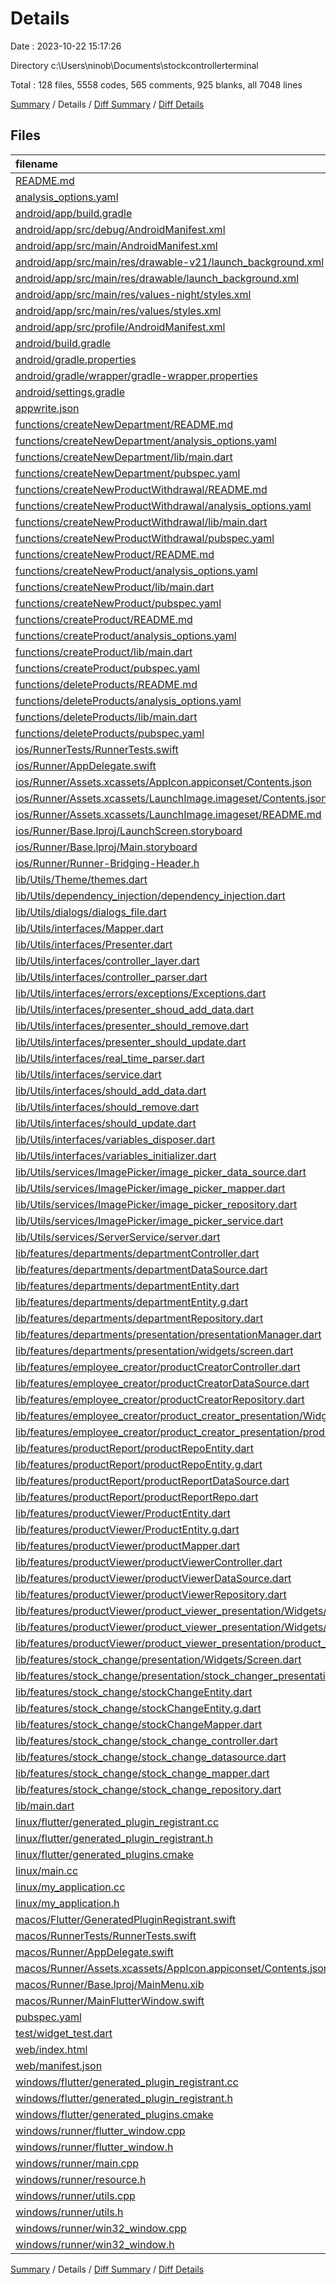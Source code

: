 # Details

Date : 2023-10-22 15:17:26

Directory c:\\Users\\ninob\\Documents\\stockcontrollerterminal

Total : 128 files,  5558 codes, 565 comments, 925 blanks, all 7048 lines

[Summary](results.md) / Details / [Diff Summary](diff.md) / [Diff Details](diff-details.md)

## Files
| filename | language | code | comment | blank | total |
| :--- | :--- | ---: | ---: | ---: | ---: |
| [README.md](/README.md) | Markdown | 10 | 0 | 7 | 17 |
| [analysis_options.yaml](/analysis_options.yaml) | YAML | 3 | 23 | 4 | 30 |
| [android/app/build.gradle](/android/app/build.gradle) | Groovy | 55 | 5 | 13 | 73 |
| [android/app/src/debug/AndroidManifest.xml](/android/app/src/debug/AndroidManifest.xml) | XML | 3 | 4 | 1 | 8 |
| [android/app/src/main/AndroidManifest.xml](/android/app/src/main/AndroidManifest.xml) | XML | 27 | 6 | 1 | 34 |
| [android/app/src/main/res/drawable-v21/launch_background.xml](/android/app/src/main/res/drawable-v21/launch_background.xml) | XML | 4 | 7 | 2 | 13 |
| [android/app/src/main/res/drawable/launch_background.xml](/android/app/src/main/res/drawable/launch_background.xml) | XML | 4 | 7 | 2 | 13 |
| [android/app/src/main/res/values-night/styles.xml](/android/app/src/main/res/values-night/styles.xml) | XML | 9 | 9 | 1 | 19 |
| [android/app/src/main/res/values/styles.xml](/android/app/src/main/res/values/styles.xml) | XML | 9 | 9 | 1 | 19 |
| [android/app/src/profile/AndroidManifest.xml](/android/app/src/profile/AndroidManifest.xml) | XML | 3 | 4 | 1 | 8 |
| [android/build.gradle](/android/build.gradle) | Groovy | 27 | 0 | 5 | 32 |
| [android/gradle.properties](/android/gradle.properties) | Properties | 3 | 0 | 1 | 4 |
| [android/gradle/wrapper/gradle-wrapper.properties](/android/gradle/wrapper/gradle-wrapper.properties) | Properties | 5 | 0 | 1 | 6 |
| [android/settings.gradle](/android/settings.gradle) | Groovy | 8 | 0 | 4 | 12 |
| [appwrite.json](/appwrite.json) | JSON | 82 | 0 | 0 | 82 |
| [functions/createNewDepartment/README.md](/functions/createNewDepartment/README.md) | Markdown | 31 | 0 | 16 | 47 |
| [functions/createNewDepartment/analysis_options.yaml](/functions/createNewDepartment/analysis_options.yaml) | YAML | 1 | 0 | 0 | 1 |
| [functions/createNewDepartment/lib/main.dart](/functions/createNewDepartment/lib/main.dart) | Dart | 106 | 2 | 10 | 118 |
| [functions/createNewDepartment/pubspec.yaml](/functions/createNewDepartment/pubspec.yaml) | YAML | 8 | 0 | 4 | 12 |
| [functions/createNewProductWithdrawal/README.md](/functions/createNewProductWithdrawal/README.md) | Markdown | 31 | 0 | 16 | 47 |
| [functions/createNewProductWithdrawal/analysis_options.yaml](/functions/createNewProductWithdrawal/analysis_options.yaml) | YAML | 1 | 0 | 0 | 1 |
| [functions/createNewProductWithdrawal/lib/main.dart](/functions/createNewProductWithdrawal/lib/main.dart) | Dart | 134 | 2 | 17 | 153 |
| [functions/createNewProductWithdrawal/pubspec.yaml](/functions/createNewProductWithdrawal/pubspec.yaml) | YAML | 8 | 0 | 4 | 12 |
| [functions/createNewProduct/README.md](/functions/createNewProduct/README.md) | Markdown | 31 | 0 | 16 | 47 |
| [functions/createNewProduct/analysis_options.yaml](/functions/createNewProduct/analysis_options.yaml) | YAML | 1 | 0 | 0 | 1 |
| [functions/createNewProduct/lib/main.dart](/functions/createNewProduct/lib/main.dart) | Dart | 50 | 2 | 6 | 58 |
| [functions/createNewProduct/pubspec.yaml](/functions/createNewProduct/pubspec.yaml) | YAML | 8 | 0 | 4 | 12 |
| [functions/createProduct/README.md](/functions/createProduct/README.md) | Markdown | 23 | 4 | 21 | 48 |
| [functions/createProduct/analysis_options.yaml](/functions/createProduct/analysis_options.yaml) | YAML | 1 | 0 | 1 | 2 |
| [functions/createProduct/lib/main.dart](/functions/createProduct/lib/main.dart) | Dart | 49 | 12 | 8 | 69 |
| [functions/createProduct/pubspec.yaml](/functions/createProduct/pubspec.yaml) | YAML | 10 | 0 | 4 | 14 |
| [functions/deleteProducts/README.md](/functions/deleteProducts/README.md) | Markdown | 31 | 0 | 16 | 47 |
| [functions/deleteProducts/analysis_options.yaml](/functions/deleteProducts/analysis_options.yaml) | YAML | 1 | 0 | 0 | 1 |
| [functions/deleteProducts/lib/main.dart](/functions/deleteProducts/lib/main.dart) | Dart | 36 | 2 | 5 | 43 |
| [functions/deleteProducts/pubspec.yaml](/functions/deleteProducts/pubspec.yaml) | YAML | 8 | 0 | 4 | 12 |
| [ios/RunnerTests/RunnerTests.swift](/ios/RunnerTests/RunnerTests.swift) | Swift | 7 | 2 | 4 | 13 |
| [ios/Runner/AppDelegate.swift](/ios/Runner/AppDelegate.swift) | Swift | 12 | 0 | 2 | 14 |
| [ios/Runner/Assets.xcassets/AppIcon.appiconset/Contents.json](/ios/Runner/Assets.xcassets/AppIcon.appiconset/Contents.json) | JSON | 122 | 0 | 1 | 123 |
| [ios/Runner/Assets.xcassets/LaunchImage.imageset/Contents.json](/ios/Runner/Assets.xcassets/LaunchImage.imageset/Contents.json) | JSON | 23 | 0 | 1 | 24 |
| [ios/Runner/Assets.xcassets/LaunchImage.imageset/README.md](/ios/Runner/Assets.xcassets/LaunchImage.imageset/README.md) | Markdown | 3 | 0 | 2 | 5 |
| [ios/Runner/Base.lproj/LaunchScreen.storyboard](/ios/Runner/Base.lproj/LaunchScreen.storyboard) | XML | 36 | 1 | 1 | 38 |
| [ios/Runner/Base.lproj/Main.storyboard](/ios/Runner/Base.lproj/Main.storyboard) | XML | 25 | 1 | 1 | 27 |
| [ios/Runner/Runner-Bridging-Header.h](/ios/Runner/Runner-Bridging-Header.h) | C++ | 1 | 0 | 1 | 2 |
| [lib/Utils/Theme/themes.dart](/lib/Utils/Theme/themes.dart) | Dart | 90 | 0 | 4 | 94 |
| [lib/Utils/dependency_injection/dependency_injection.dart](/lib/Utils/dependency_injection/dependency_injection.dart) | Dart | 80 | 0 | 9 | 89 |
| [lib/Utils/dialogs/dialogs_file.dart](/lib/Utils/dialogs/dialogs_file.dart) | Dart | 106 | 2 | 18 | 126 |
| [lib/Utils/interfaces/Mapper.dart](/lib/Utils/interfaces/Mapper.dart) | Dart | 7 | 28 | 4 | 39 |
| [lib/Utils/interfaces/Presenter.dart](/lib/Utils/interfaces/Presenter.dart) | Dart | 4 | 5 | 2 | 11 |
| [lib/Utils/interfaces/controller_layer.dart](/lib/Utils/interfaces/controller_layer.dart) | Dart | 4 | 16 | 3 | 23 |
| [lib/Utils/interfaces/controller_parser.dart](/lib/Utils/interfaces/controller_parser.dart) | Dart | 5 | 4 | 4 | 13 |
| [lib/Utils/interfaces/errors/exceptions/Exceptions.dart](/lib/Utils/interfaces/errors/exceptions/Exceptions.dart) | Dart | 25 | 0 | 10 | 35 |
| [lib/Utils/interfaces/presenter_shoud_add_data.dart](/lib/Utils/interfaces/presenter_shoud_add_data.dart) | Dart | 7 | 31 | 6 | 44 |
| [lib/Utils/interfaces/presenter_should_remove.dart](/lib/Utils/interfaces/presenter_should_remove.dart) | Dart | 6 | 31 | 6 | 43 |
| [lib/Utils/interfaces/presenter_should_update.dart](/lib/Utils/interfaces/presenter_should_update.dart) | Dart | 6 | 33 | 6 | 45 |
| [lib/Utils/interfaces/real_time_parser.dart](/lib/Utils/interfaces/real_time_parser.dart) | Dart | 7 | 4 | 4 | 15 |
| [lib/Utils/interfaces/service.dart](/lib/Utils/interfaces/service.dart) | Dart | 1 | 0 | 0 | 1 |
| [lib/Utils/interfaces/should_add_data.dart](/lib/Utils/interfaces/should_add_data.dart) | Dart | 5 | 19 | 4 | 28 |
| [lib/Utils/interfaces/should_remove.dart](/lib/Utils/interfaces/should_remove.dart) | Dart | 5 | 19 | 4 | 28 |
| [lib/Utils/interfaces/should_update.dart](/lib/Utils/interfaces/should_update.dart) | Dart | 5 | 19 | 3 | 27 |
| [lib/Utils/interfaces/variables_disposer.dart](/lib/Utils/interfaces/variables_disposer.dart) | Dart | 3 | 2 | 1 | 6 |
| [lib/Utils/interfaces/variables_initializer.dart](/lib/Utils/interfaces/variables_initializer.dart) | Dart | 3 | 5 | 1 | 9 |
| [lib/Utils/services/ImagePicker/image_picker_data_source.dart](/lib/Utils/services/ImagePicker/image_picker_data_source.dart) | Dart | 22 | 0 | 4 | 26 |
| [lib/Utils/services/ImagePicker/image_picker_mapper.dart](/lib/Utils/services/ImagePicker/image_picker_mapper.dart) | Dart | 9 | 0 | 3 | 12 |
| [lib/Utils/services/ImagePicker/image_picker_repository.dart](/lib/Utils/services/ImagePicker/image_picker_repository.dart) | Dart | 27 | 0 | 6 | 33 |
| [lib/Utils/services/ImagePicker/image_picker_service.dart](/lib/Utils/services/ImagePicker/image_picker_service.dart) | Dart | 17 | 0 | 7 | 24 |
| [lib/Utils/services/ServerService/server.dart](/lib/Utils/services/ServerService/server.dart) | Dart | 15 | 0 | 3 | 18 |
| [lib/features/departments/departmentController.dart](/lib/features/departments/departmentController.dart) | Dart | 159 | 0 | 25 | 184 |
| [lib/features/departments/departmentDataSource.dart](/lib/features/departments/departmentDataSource.dart) | Dart | 103 | 0 | 19 | 122 |
| [lib/features/departments/departmentEntity.dart](/lib/features/departments/departmentEntity.dart) | Dart | 25 | 0 | 4 | 29 |
| [lib/features/departments/departmentEntity.g.dart](/lib/features/departments/departmentEntity.g.dart) | Dart | 22 | 4 | 5 | 31 |
| [lib/features/departments/departmentRepository.dart](/lib/features/departments/departmentRepository.dart) | Dart | 83 | 0 | 15 | 98 |
| [lib/features/departments/presentation/presentationManager.dart](/lib/features/departments/presentation/presentationManager.dart) | Dart | 73 | 0 | 15 | 88 |
| [lib/features/departments/presentation/widgets/screen.dart](/lib/features/departments/presentation/widgets/screen.dart) | Dart | 208 | 1 | 10 | 219 |
| [lib/features/employee_creator/productCreatorController.dart](/lib/features/employee_creator/productCreatorController.dart) | Dart | 60 | 1 | 13 | 74 |
| [lib/features/employee_creator/productCreatorDataSource.dart](/lib/features/employee_creator/productCreatorDataSource.dart) | Dart | 28 | 0 | 5 | 33 |
| [lib/features/employee_creator/productCreatorRepository.dart](/lib/features/employee_creator/productCreatorRepository.dart) | Dart | 28 | 0 | 6 | 34 |
| [lib/features/employee_creator/product_creator_presentation/Widgets/Screen.dart](/lib/features/employee_creator/product_creator_presentation/Widgets/Screen.dart) | Dart | 168 | 1 | 7 | 176 |
| [lib/features/employee_creator/product_creator_presentation/product_creator_presentation_manager.dart](/lib/features/employee_creator/product_creator_presentation/product_creator_presentation_manager.dart) | Dart | 79 | 0 | 15 | 94 |
| [lib/features/productReport/productRepoEntity.dart](/lib/features/productReport/productRepoEntity.dart) | Dart | 16 | 0 | 3 | 19 |
| [lib/features/productReport/productRepoEntity.g.dart](/lib/features/productReport/productRepoEntity.g.dart) | Dart | 29 | 4 | 5 | 38 |
| [lib/features/productReport/productReportDataSource.dart](/lib/features/productReport/productReportDataSource.dart) | Dart | 16 | 1 | 5 | 22 |
| [lib/features/productReport/productReportRepo.dart](/lib/features/productReport/productReportRepo.dart) | Dart | 0 | 0 | 1 | 1 |
| [lib/features/productViewer/ProductEntity.dart](/lib/features/productViewer/ProductEntity.dart) | Dart | 31 | 0 | 7 | 38 |
| [lib/features/productViewer/ProductEntity.g.dart](/lib/features/productViewer/ProductEntity.g.dart) | Dart | 29 | 4 | 5 | 38 |
| [lib/features/productViewer/productMapper.dart](/lib/features/productViewer/productMapper.dart) | Dart | 8 | 0 | 2 | 10 |
| [lib/features/productViewer/productViewerController.dart](/lib/features/productViewer/productViewerController.dart) | Dart | 171 | 0 | 21 | 192 |
| [lib/features/productViewer/productViewerDataSource.dart](/lib/features/productViewer/productViewerDataSource.dart) | Dart | 86 | 0 | 18 | 104 |
| [lib/features/productViewer/productViewerRepository.dart](/lib/features/productViewer/productViewerRepository.dart) | Dart | 63 | 0 | 11 | 74 |
| [lib/features/productViewer/product_viewer_presentation/Widgets/Screen.dart](/lib/features/productViewer/product_viewer_presentation/Widgets/Screen.dart) | Dart | 288 | 1 | 14 | 303 |
| [lib/features/productViewer/product_viewer_presentation/Widgets/custom_datacell_rows.dart](/lib/features/productViewer/product_viewer_presentation/Widgets/custom_datacell_rows.dart) | Dart | 0 | 0 | 2 | 2 |
| [lib/features/productViewer/product_viewer_presentation/product_viewer_presentation_manager.dart](/lib/features/productViewer/product_viewer_presentation/product_viewer_presentation_manager.dart) | Dart | 77 | 0 | 15 | 92 |
| [lib/features/stock_change/presentation/Widgets/Screen.dart](/lib/features/stock_change/presentation/Widgets/Screen.dart) | Dart | 405 | 9 | 16 | 430 |
| [lib/features/stock_change/presentation/stock_changer_presentation_manager.dart](/lib/features/stock_change/presentation/stock_changer_presentation_manager.dart) | Dart | 143 | 0 | 22 | 165 |
| [lib/features/stock_change/stockChangeEntity.dart](/lib/features/stock_change/stockChangeEntity.dart) | Dart | 26 | 0 | 6 | 32 |
| [lib/features/stock_change/stockChangeEntity.g.dart](/lib/features/stock_change/stockChangeEntity.g.dart) | Dart | 19 | 4 | 5 | 28 |
| [lib/features/stock_change/stockChangeMapper.dart](/lib/features/stock_change/stockChangeMapper.dart) | Dart | 13 | 0 | 3 | 16 |
| [lib/features/stock_change/stock_change_controller.dart](/lib/features/stock_change/stock_change_controller.dart) | Dart | 144 | 0 | 18 | 162 |
| [lib/features/stock_change/stock_change_datasource.dart](/lib/features/stock_change/stock_change_datasource.dart) | Dart | 103 | 0 | 19 | 122 |
| [lib/features/stock_change/stock_change_mapper.dart](/lib/features/stock_change/stock_change_mapper.dart) | Dart | 13 | 1 | 3 | 17 |
| [lib/features/stock_change/stock_change_repository.dart](/lib/features/stock_change/stock_change_repository.dart) | Dart | 110 | 1 | 21 | 132 |
| [lib/main.dart](/lib/main.dart) | Dart | 54 | 1 | 4 | 59 |
| [linux/flutter/generated_plugin_registrant.cc](/linux/flutter/generated_plugin_registrant.cc) | C++ | 15 | 4 | 5 | 24 |
| [linux/flutter/generated_plugin_registrant.h](/linux/flutter/generated_plugin_registrant.h) | C++ | 5 | 5 | 6 | 16 |
| [linux/flutter/generated_plugins.cmake](/linux/flutter/generated_plugins.cmake) | CMake | 21 | 0 | 6 | 27 |
| [linux/main.cc](/linux/main.cc) | C++ | 5 | 0 | 2 | 7 |
| [linux/my_application.cc](/linux/my_application.cc) | C++ | 74 | 11 | 20 | 105 |
| [linux/my_application.h](/linux/my_application.h) | C++ | 7 | 7 | 5 | 19 |
| [macos/Flutter/GeneratedPluginRegistrant.swift](/macos/Flutter/GeneratedPluginRegistrant.swift) | Swift | 18 | 3 | 4 | 25 |
| [macos/RunnerTests/RunnerTests.swift](/macos/RunnerTests/RunnerTests.swift) | Swift | 7 | 2 | 4 | 13 |
| [macos/Runner/AppDelegate.swift](/macos/Runner/AppDelegate.swift) | Swift | 8 | 0 | 2 | 10 |
| [macos/Runner/Assets.xcassets/AppIcon.appiconset/Contents.json](/macos/Runner/Assets.xcassets/AppIcon.appiconset/Contents.json) | JSON | 68 | 0 | 1 | 69 |
| [macos/Runner/Base.lproj/MainMenu.xib](/macos/Runner/Base.lproj/MainMenu.xib) | XML | 343 | 0 | 1 | 344 |
| [macos/Runner/MainFlutterWindow.swift](/macos/Runner/MainFlutterWindow.swift) | Swift | 12 | 0 | 4 | 16 |
| [pubspec.yaml](/pubspec.yaml) | YAML | 33 | 60 | 16 | 109 |
| [test/widget_test.dart](/test/widget_test.dart) | Dart | 14 | 10 | 7 | 31 |
| [web/index.html](/web/index.html) | HTML | 38 | 16 | 6 | 60 |
| [web/manifest.json](/web/manifest.json) | JSON | 35 | 0 | 1 | 36 |
| [windows/flutter/generated_plugin_registrant.cc](/windows/flutter/generated_plugin_registrant.cc) | C++ | 12 | 4 | 5 | 21 |
| [windows/flutter/generated_plugin_registrant.h](/windows/flutter/generated_plugin_registrant.h) | C++ | 5 | 5 | 6 | 16 |
| [windows/flutter/generated_plugins.cmake](/windows/flutter/generated_plugins.cmake) | CMake | 21 | 0 | 6 | 27 |
| [windows/runner/flutter_window.cpp](/windows/runner/flutter_window.cpp) | C++ | 49 | 7 | 16 | 72 |
| [windows/runner/flutter_window.h](/windows/runner/flutter_window.h) | C++ | 20 | 5 | 9 | 34 |
| [windows/runner/main.cpp](/windows/runner/main.cpp) | C++ | 30 | 4 | 10 | 44 |
| [windows/runner/resource.h](/windows/runner/resource.h) | C++ | 9 | 6 | 2 | 17 |
| [windows/runner/utils.cpp](/windows/runner/utils.cpp) | C++ | 54 | 2 | 10 | 66 |
| [windows/runner/utils.h](/windows/runner/utils.h) | C++ | 8 | 6 | 6 | 20 |
| [windows/runner/win32_window.cpp](/windows/runner/win32_window.cpp) | C++ | 210 | 24 | 55 | 289 |
| [windows/runner/win32_window.h](/windows/runner/win32_window.h) | C++ | 48 | 31 | 24 | 103 |

[Summary](results.md) / Details / [Diff Summary](diff.md) / [Diff Details](diff-details.md)